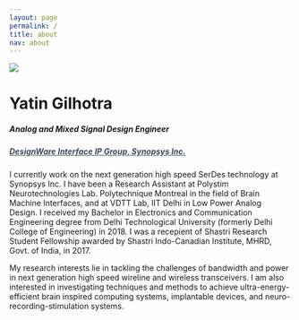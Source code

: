 ```yaml
---
layout: page
permalink: /
title: about
nav: about
---
```


<div class="text-center mt-5">
  <img class="img-fluid rounded-circle profile-img shadow" src="{{ 'prof_pic.jpeg' | prepend: '/assets/img/' | prepend: site.baseurl | prepend: site.url }}">
</div>

<div class="col mt-4">
  <h1 class="title text-center font-weight-bold">Yatin Gilhotra</h1>
  <h5 class="text-center text-sm-center" style="font-stretch: ultra-condensed;">
    Analog and Mixed Signal Design Engineer
  </h5>
  <h5 class="text-center text-sm-center" style="font-stretch: ultra-condensed;">
    <a style="color: rgb(60, 72, 88);" href="https://www.synopsys.com/designware-ip/interface-ip.html" target="_blank">DesignWare Interface IP Group, Synopsys Inc.</a><br/>
  </h5>
</div>

<!-- Introduction -->

<div class="col text-justify p-0">
  I currently work on the next generation high speed SerDes technology at Synopsys Inc. I have been a Research Assistant at <span class="font-weight-bold">Polystim Neurotechnologies Lab. Polytechnique Montreal</span> in the field of Brain Machine Interfaces, and at <span class="font-weight-bold">VDTT Lab, IIT Delhi</span> in Low Power Analog Design. I received my Bachelor in Electronics and Communication Engineering degree from <span class="font-weight-bold">Delhi Technological University (formerly Delhi College of Engineering)</span> in 2018. I was a recepient of <span class="font-weight-bold">Shastri Research Student Fellowship</span> awarded by Shastri Indo-Canadian Institute, MHRD, Govt. of India, in 2017.
  <p>
  <p>My research interests lie in tackling the challenges of bandwidth and power in next generation high speed wireline and wireless transceivers. I am also interested in investigating techniques and methods to achieve ultra-energy-efficient brain inspired computing systems, implantable devices, and neuro-recording-stimulation systems.




  <!--
  I am an Analog and Mixed Signal Design Engineer at Synopsys Inc., and I work on design of High Speed Mixed Signal Wireline Tranceivers. I have been awarded <span class="font-weight-bold">First Class with Distinction</span> for my <i>Bachelor in Technology</i> degree in Electronics and Communication Engineering from Delhi Technological University (formerly, Delhi College of Engineering). I have been the recepient of <span class="font-weight-bold">Shastri Research Student Fellowship</span>, awarded by Shastri Indo-Canadian Institute, MHRD India. As a Shastri Research Fellow, I have worked at <span class="font-weight-bold">Polystim Neurotechnologies Lab</span>, Polytechnique Montreal, in the area of Brain Machine Interfaces during the summer of 2017. I have also worked at <span class="font-weight-bold">VLSI Design Tools and Technologies (VDTT) Lab</span>, at IIT Delhi as a Junior Research Fellow in the fall of 2016, in the area of Low Power Analog Design. During my junior year, I was also a part of <span class="font-weight-bold">Digital System Architecture and Design(DSAD)</span> Research Group at Delhi Technological University.
  <p>
  <p>I am motivated to push the capabilities of the next generation communication, computing and sensing systems to the theoretical limits. I am particularly interested in the big picture question which Alan Turing asked in his famous 1950 paper, <span class="font-weight-bold">"Computing Machinery and Intelligence": "Can Machines Think?"</span>. I am interested in this question, and the unprecedented avenues the research in pursuit of answering this question opens. The ultimate goal to mimic the human brain in all it's sophisticated glory involves recording data from neurons on a massive scale, understanding and decoding the neural activity and synaptic connections, and building novel systems which could reproduce brain-like intelligence, while maintaining it's energy efficiency. This research opens up avenues for many applications like treating neurological disorders, developing neuroprosthetics for impaired patients, and many applications in AI and Deep Learning.
  <p>
  <p> I am also interested in the design of High-Speed Mixed Signal and RF communication systems. The increase in the number of devices connected to the internet, and mobile networks warrants more, and faster data center and communication infrastructure. It poses many challenges on the design of integrated circuits, and network chips which are the backbone of the communication industry, especially in terms of bandwidth and power. Since the data centers consume massive amounts of power, the positive impact of energy efficient communication systems is huge. I am interested in investigating the methods and strategies to build next generation, power efficient communication systems.

  I am interested in conducting research on next generation neuro-recording and stimulation systems, and in building extremely energy efficient, minimal neurons for neuromorphic cores.

  I am a PhD student in the <a href="http://www.ml.cmu.edu/" target="_blank">Machine Learning Department</a> of the <a href="https://www.scs.cmu.edu/" target="_blank">School of Computer Science</a> at <a href="http://www.cmu.edu/" target="_blank">Carnegie Mellon University</a>. My advisor is <a href="http://www.cs.cmu.edu/~tom/" target="_blank">Tom Mitchell</a> and I work on <a href="http://rtw.ml.cmu.edu/rtw/" target="_blank">Never-Ending Learning</a>.

  My current research is motivated by the fact that real-world problems require integrating multiple, distinct modalities of information (e.g., image, audio, language, etc.) in ways that machine learning models cannot currently handle well. Most deep learning approaches are not able to utilize information learned from solving one problem to directly help in solving another. They are also not capable of <span class="font-weight-bold">never-ending learning</span>, failing on problems that are dynamic, ever-changing, and not fixed a priori, which is true of problems in the real world due to the dynamicity of nature. With my research, I aim to bridge the gap between UTCs, deep learning, and never-ending learning, by proposing <span class="font-weight-bold">neural cognitive architectures (NCAs)</span> that are inspired by human cognition and that can learn to continuously solve multiple problems that can grow in number over time, across multiple distinct perception and action modalities, and from multiple noisy sources of supervision combined with self-supervision. Their experience from learning to solve past problems can also be leveraged to learn to solve future ones. If you are interested to read more about NCAs, my <a href="{{ '/assets/pdf/thesis/proposal.pdf' | prepend: site.baseurl | prepend: site.url }}" target="_blank">thesis proposal</a> would be a good place to start. Throughout my PhD I have also worked on <a href="{{ '/projects/' | prepend: site.url }}">multiple other projects</a> related to artificial intelligence and machine learning.
  <br/><br/>
  Before I joined CMU, I graduated with an M.Eng. in <a href="http://www.imperial.ac.uk/electrical-engineering" target="_blank">Electrical and Electronic Engineering</a> from <a href="https://www.imperial.ac.uk/" target="_blank">Imperial College London</a>. For my Master's thesis I proposed a way to use topic modelling methods in order to perform human motion classification.
  </div>
  -->


<!-- News -->
<!--
<div class="news mt-3 p-0">
  <h1 class="title mb-4 p-0">news</h1>
  {% assign news = site.news | reverse %}
  {% for item in news limit: site.news_limit %}
    <div class="row p-0">
      <div class="col-sm-2 p-0">
        <span class="badge danger-color-dark font-weight-bold text-uppercase align-middle date ml-3">
          {{ item.date | date: "%b %-d, %Y" }}
        </span>
      </div>
      <div class="col-sm-10 mt-2 mt-sm-0 ml-3 ml-md-0 p-0 font-weight-light text">
        <p>{{ item.content | remove: '<p>' | remove: '</p>' | emojify }}</p>
      </div>
    </div>
  {% endfor %}
</div>
-->
